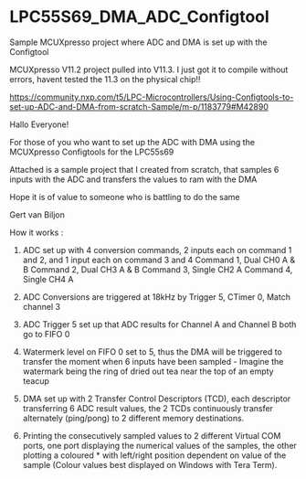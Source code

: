 # LPC55S69_DMA_ADC_Configtool
 Sample MCUXpresso project where ADC and DMA is set up with the Configtool

MCUXpresso V11.2 project pulled into V11.3. I just got it to compile without errors, havent tested the 11.3 on the physical chip!!

https://community.nxp.com/t5/LPC-Microcontrollers/Using-Configtools-to-set-up-ADC-and-DMA-from-scratch-Sample/m-p/1183779#M42890

Hallo Everyone!

For those of you who want to set up the ADC with DMA using the MCUXpresso Configtools for the LPC55s69

Attached is a sample project that I created from scratch, that samples 6 inputs with the ADC and transfers the values to ram with the DMA

Hope it is of value to someone who is battling to do the same

Gert van Biljon

How it works :

1. ADC set up with 4 conversion commands, 2 inputs each on command 1 and 2, and 1 input each on command 3 and 4
Command 1, Dual CH0 A & B
Command 2, Dual CH3 A & B
Command 3, Single CH2 A
Command 4, Single CH4 A
2. ADC Conversions are triggered at 18kHz by Trigger 5, CTimer 0, Match channel 3
3. ADC Trigger 5 set up that ADC results for Channel A and Channel B both go to FIFO 0
4. Watermerk level on FIFO 0 set to 5, thus the DMA will be triggered to transfer the moment when 6 inputs have been sampled - Imagine the watermark being the ring of dried out tea near the top of an empty teacup

5. DMA set up with 2 Transfer Control Descriptors (TCD), each descriptor transferring 6 ADC result values, the 2 TCDs continuously transfer alternately (ping/pong) to 2 different memory destinations.
6. Printing the consecutively sampled values to 2 different Virtual COM ports, one port displaying the numerical values of the samples, the other plotting a coloured * with left/right position dependent on value of the sample (Colour values best displayed on Windows with Tera Term).